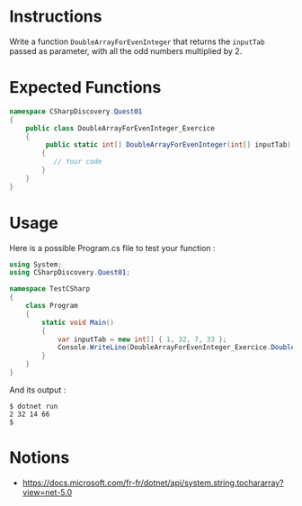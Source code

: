 # Instructions

Write a function `DoubleArrayForEvenInteger` that returns the `inputTab` passed as parameter, with all the odd numbers multiplied by 2.

# Expected Functions

```C#
namespace CSharpDiscovery.Quest01
{
    public class DoubleArrayForEvenInteger_Exercice
    {
         public static int[] DoubleArrayForEvenInteger(int[] inputTab)
        {
           // Your code
        }
    }
}
```

# Usage

Here is a possible Program.cs file to test your function :

```C#
using System;
using CSharpDiscovery.Quest01;

namespace TestCSharp
{
    class Program
    {
        static void Main()
        {
            var inputTab = new int[] { 1, 32, 7, 33 };
            Console.WriteLine(DoubleArrayForEvenInteger_Exercice.DoubleArrayForEvenInteger(inputTab));
        }
    }
}
```

And its output :

```
$ dotnet run
2 32 14 66
$
```

# Notions

- https://docs.microsoft.com/fr-fr/dotnet/api/system.string.tochararray?view=net-5.0
